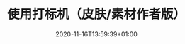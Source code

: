 ---
title: "使用打标机（皮肤/素材作者版）"
description: "使用打标机（皮肤作者版）"
lead: ""
date: 2020-11-16T13:59:39+01:00
lastmod: 2020-11-16T13:59:39+01:00
draft: false
images: []
menu:
  docs:
    parent: "mark_user"
    identifier: "foot_user"
weight: 15
---